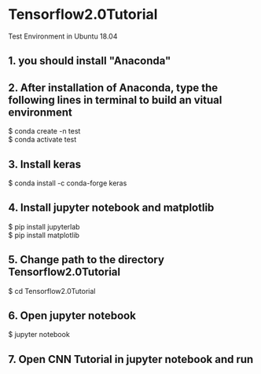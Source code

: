 # Tensorflow2.0Tutorial

Test Environment in Ubuntu 18.04

## 1. you should install "Anaconda"

## 2. After installation of Anaconda, type the following lines in terminal to build an vitual environment

$ conda create -n test \
$ conda activate test

## 3. Install keras

$ conda install -c conda-forge keras

## 4. Install jupyter notebook and matplotlib

$ pip install jupyterlab \
$ pip install matplotlib

## 5. Change path to the directory Tensorflow2.0Tutorial

$ cd Tensorflow2.0Tutorial

## 6. Open jupyter notebook

$ jupyter notebook

## 7. Open CNN Tutorial in jupyter notebook and run

